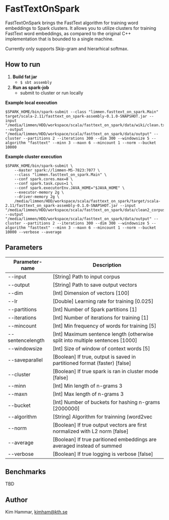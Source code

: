 # FastTextOnSpark

FastTextOnSpark brings the FastText algorithm for training word embeddings to Spark clusters. It allows you to utilize clusters for training FastText word embeddings, as compared to the original C++ implementation that is bounded to a single machine.

Currently only supports Skip-gram and hierarhical softmax.

## How to run

1. **Build fat jar**
   - `$ sbt assembly`
2. **Run as spark-job**
   - submit to cluster or run locally

**Example local execution**
```
$SPARK_HOME/bin/spark-submit --class "limmen.fasttext_on_spark.Main" target/scala-2.11/fasttext_on_spark-assembly-0.1.0-SNAPSHOT.jar --input "/media/limmen/HDD/workspace/scala/fasttext_on_spark/data/wiki/clean.txt" --output "/media/limmen/HDD/workspace/scala/fasttext_on_spark/data/output" --cluster --partitions 2 --iterations 300 --dim 300 --windowsize 5 --algorithm "fasttext" --minn 3 --maxn 6 --mincount 1 --norm --bucket 10000
```

**Example cluster execution**

``` shell
$SPARK_HOME/bin/spark-submit \
    --master spark://limmen-MS-7823:7077 \
    --class "limmen.fasttext_on_spark.Main" \
    --conf spark.cores.max=8 \
    --conf spark.task.cpus=1 \
    --conf spark.executorEnv.JAVA_HOME="$JAVA_HOME" \
    --executor-memory 2g \
    --driver-memory 2g \
    /media/limmen/HDD/workspace/scala/fasttext_on_spark/target/scala-2.11/fasttext_on_spark-assembly-0.1.0-SNAPSHOT.jar --input "/media/limmen/HDD/workspace/scala/fasttext_on_spark/data/clean2_corpus.txt" --output "/media/limmen/HDD/workspace/scala/fasttext_on_spark/data/output" --cluster --partitions 2 --iterations 300 --dim 300 --windowsize 5 --algorithm "fasttext" --minn 3 --maxn 6 --mincount 1 --norm --bucket 10000 --verbose --average
```

## Parameters

| Parameter-name   | Description                                                                   |
| -----            | -----------                                                                   |
| --input          | [String] Path to input corpus                                                 |
| --output         | [String] Path to save output vectors                                          |
| --dim            | [Int] Dimension of vectors [100]                                              |
| --lr             | [Double] Learning rate for training [0.025]                                   |
| --partitions     | [Int] Number of Spark partitions [1]                                          |
| --iterations     | [Int] Number of iterations for training [1]                                   |
| --mincount       | [Int] Min frequency of words for training [5]                                 |
| --sentencelength | [Int] Maximum sentence length (otherwise split into multiple sentences [1000] |
| --windowsize     | [Int] Size of window of context words [5]                                     |
| --saveparallel   | [Boolean] If true, output is saved in partitioned format (faster) [false]     |
| --cluster        | [Boolean] If true spark is ran in cluster mode [false]                        |
| --minn           | [Int] Min length of n-grams 3                                                 |
| --maxn           | [Int] Max length of n-grams 3                                                 |
| --bucket         | [Int] Number of buckets for hashing n-grams [2000000]                         |
| --algorithm      | [String] Algorithm for trainning (word2vec | fasttext) [word2vec]             |
| --norm           | [Boolean] If true output vectors are first normalized with L2 norm [false]    |
| --average        | [Boolean] If true paritioned embeddings are averaged instead of summed        |
| --verbose        | [Boolean] If true logging is verbose [false]                                  |

## Benchmarks

TBD

## Author

Kim Hammar, kimham@kth.se
